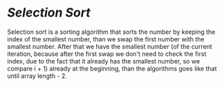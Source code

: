 # ***Selection Sort***
Selection sort is a sorting algorithm that sorts the number by keeping the index of the smallest number, than we swap the first number with the smallest number. After that we have the smallest number (of the current iteration, because after the first swap we don't need to check the first index, due to the fact that it already has the smallest number, so we compare i + 1) already at the beginning, than the algorithms goes like that until array length - 2.
